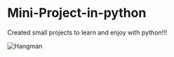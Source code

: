 # Mini-Project-in-python
Created small projects to learn and enjoy with python!!!

![Hangman](https://images.app.goo.gl/DcEyhhgzkLw2LbsEA)
